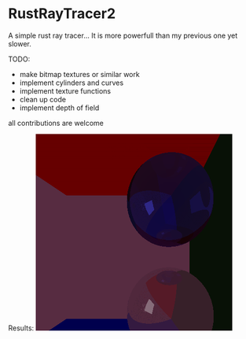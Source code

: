 # RustRayTracer2

A simple rust ray tracer... It is more powerfull than my previous one yet slower. 

TODO:
  - make bitmap textures or similar work 
  - implement cylinders and curves
  - implement texture functions
  - clean up code
  - implement depth of field
  
 all contributions are welcome

Results:
![render](result.png)
